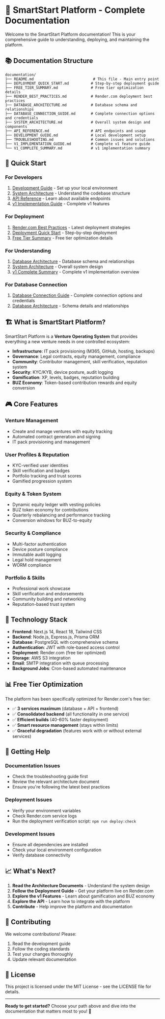 # 🚀 SmartStart Platform - Complete Documentation

Welcome to the SmartStart Platform documentation! This is your comprehensive guide to understanding, deploying, and maintaining the platform.

## 📚 Documentation Structure

```
documentation/
├── README.md                           # This file - Main entry point
├── DEPLOYMENT_QUICK_START.md          # Step-by-step deployment guide
├── FREE_TIER_SUMMARY.md               # Free tier optimization details
├── RENDER_BEST_PRACTICES.md           # Render.com deployment best practices
├── DATABASE_ARCHITECTURE.md           # Database schema and relationships
├── DATABASE_CONNECTION_GUIDE.md       # Complete connection options and credentials
├── SYSTEM_ARCHITECTURE.md             # Overall system design and components
├── API_REFERENCE.md                   # API endpoints and usage
├── DEVELOPMENT_GUIDE.md               # Local development setup
├── TROUBLESHOOTING.md                 # Common issues and solutions
├── V1_IMPLEMENTATION_GUIDE.md         # Complete v1 feature guide
└── V1_COMPLETE_SUMMARY.md             # v1 implementation summary
```

## 🎯 Quick Start

### For Developers
1. [Development Guide](DEVELOPMENT_GUIDE.md) - Set up your local environment
2. [System Architecture](SYSTEM_ARCHITECTURE.md) - Understand the codebase structure
3. [API Reference](API_REFERENCE.md) - Learn about available endpoints
4. [v1 Implementation Guide](V1_IMPLEMENTATION_GUIDE.md) - Complete v1 features

### For Deployment
1. [Render.com Best Practices](RENDER_BEST_PRACTICES.md) - Latest deployment strategies
2. [Deployment Quick Start](DEPLOYMENT_QUICK_START.md) - Step-by-step deployment
3. [Free Tier Summary](FREE_TIER_SUMMARY.md) - Free tier optimization details

### For Understanding
1. [Database Architecture](DATABASE_ARCHITECTURE.md) - Database schema and relationships
2. [System Architecture](SYSTEM_ARCHITECTURE.md) - Overall system design
3. [v1 Complete Summary](V1_COMPLETE_SUMMARY.md) - Complete v1 implementation overview

### For Database Connection
1. [Database Connection Guide](DATABASE_CONNECTION_GUIDE.md) - Complete connection options and credentials
2. [Database Architecture](DATABASE_ARCHITECTURE.md) - Schema details and relationships

## 🏗️ What is SmartStart Platform?

SmartStart Platform is a **Venture Operating System** that provides everything a new venture needs in one controlled ecosystem:

- **Infrastructure**: IT pack provisioning (M365, GitHub, hosting, backups)
- **Governance**: Legal contracts, equity management, compliance
- **Community**: Contributor management, skill verification, reputation system
- **Security**: KYC/KYB, device posture, audit logging
- **Gamification**: XP, levels, badges, reputation building
- **BUZ Economy**: Token-based contribution rewards and equity conversion

## 🎮 Core Features

### Venture Management
- Create and manage ventures with equity tracking
- Automated contract generation and signing
- IT pack provisioning and management

### User Profiles & Reputation
- KYC-verified user identities
- Skill verification and badges
- Portfolio tracking and trust scores
- Gamified progression system

### Equity & Token System
- Dynamic equity ledger with vesting policies
- BUZ token economy for contributions
- Quarterly rebalancing and performance tracking
- Conversion windows for BUZ-to-equity

### Security & Compliance
- Multi-factor authentication
- Device posture compliance
- Immutable audit logging
- Legal hold management
- WORM compliance

### Portfolio & Skills
- Professional work showcase
- Skill verification and endorsements
- Community building and networking
- Reputation-based trust system

## 🚀 Technology Stack

- **Frontend**: Next.js 14, React 18, Tailwind CSS
- **Backend**: Node.js, Express.js, Prisma ORM
- **Database**: PostgreSQL with comprehensive schema
- **Authentication**: JWT with role-based access control
- **Deployment**: Render.com (free tier optimized)
- **Storage**: AWS S3 integration
- **Email**: SMTP integration with queue processing
- **Background Jobs**: Cron-based automated maintenance

## 📊 Free Tier Optimization

The platform has been specifically optimized for Render.com's free tier:

- ✅ **3 services maximum** (database + API + frontend)
- ✅ **Consolidated backend** (all functionality in one service)
- ✅ **Efficient builds** (40-60% faster deployment)
- ✅ **Smart resource management** (stays within limits)
- ✅ **Graceful degradation** (features work with or without external services)

## 🔧 Getting Help

### Documentation Issues
- Check the troubleshooting guide first
- Review the relevant architecture document
- Ensure you're following the latest best practices

### Deployment Issues
- Verify your environment variables
- Check Render.com service logs
- Run the deployment verification script: `npm run deploy:check`

### Development Issues
- Ensure all dependencies are installed
- Check your local environment configuration
- Verify database connectivity

## 📈 What's Next?

1. **Read the Architecture Documents** - Understand the system design
2. **Follow the Deployment Guide** - Get your platform live on Render.com
3. **Explore the v1 Features** - Learn about gamification and BUZ economy
4. **Explore the API** - Learn how to integrate with the platform
5. **Contribute** - Help improve the platform and documentation

## 🤝 Contributing

We welcome contributions! Please:

1. Read the development guide
2. Follow the coding standards
3. Test your changes thoroughly
4. Update relevant documentation

## 📄 License

This project is licensed under the MIT License - see the LICENSE file for details.

---

**Ready to get started?** Choose your path above and dive into the documentation that matters most to you! 🚀
